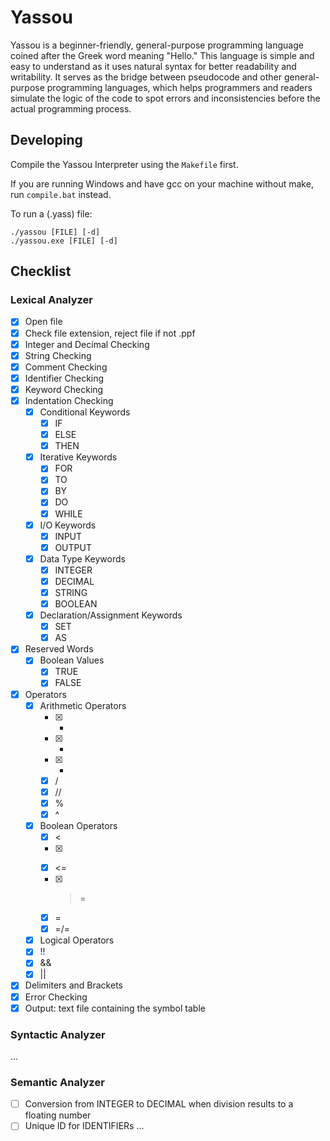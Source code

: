 # Yassou
Yassou is a beginner-friendly, general-purpose programming language coined after the Greek word meaning "Hello." This language is simple and easy to understand as it uses natural syntax for better readability and writability. It serves as the bridge between pseudocode and other general-purpose programming languages, which helps programmers and readers simulate the logic of the code to spot errors and inconsistencies before the actual programming process.  

## Developing
Compile the Yassou Interpreter using the `Makefile` first.

If you are running Windows and have gcc on your machine without make, run `compile.bat` instead.

To run a (.yass) file:
```
./yassou [FILE] [-d] 
./yassou.exe [FILE] [-d]
```

## Checklist

### Lexical Analyzer
- [X] Open file
- [X] Check file extension, reject file if not .ppf
- [X] Integer and Decimal Checking
- [X] String Checking
- [X] Comment Checking
- [X] Identifier Checking
- [X] Keyword Checking
- [X] Indentation Checking
  - [X] Conditional Keywords
    - [X] IF
    - [X] ELSE
    - [X] THEN
  - [X] Iterative Keywords
    - [X] FOR
    - [X] TO
    - [X] BY
    - [X] DO
    - [X] WHILE
  - [X] I/O Keywords
    - [X] INPUT
    - [X] OUTPUT
  - [X] Data Type Keywords
    - [X] INTEGER
    - [X] DECIMAL
    - [X] STRING
    - [X] BOOLEAN
  - [X] Declaration/Assignment Keywords
    - [X] SET
    - [X] AS
- [X] Reserved Words
  - [X] Boolean Values
    - [X] TRUE
    - [X] FALSE
- [X] Operators
  - [X] Arithmetic Operators
    - [X] +
    - [X] -
    - [X] *
    - [X] /
    - [X] //
    - [X] %
    - [X] ^
  - [X] Boolean Operators
    - [X] <
    - [X] >
    - [X] <=
    - [X] >=
    - [X] =
    - [X] =/=
  - [X] Logical Operators
   - [X] !!
   - [X] &&
   - [X] ||
- [X] Delimiters and Brackets
- [X] Error Checking
- [X] Output: text file containing the symbol table

### Syntactic Analyzer

...

### Semantic Analyzer
- [ ] Conversion from INTEGER to DECIMAL when division results to a floating number
- [ ] Unique ID for IDENTIFIERs
...

